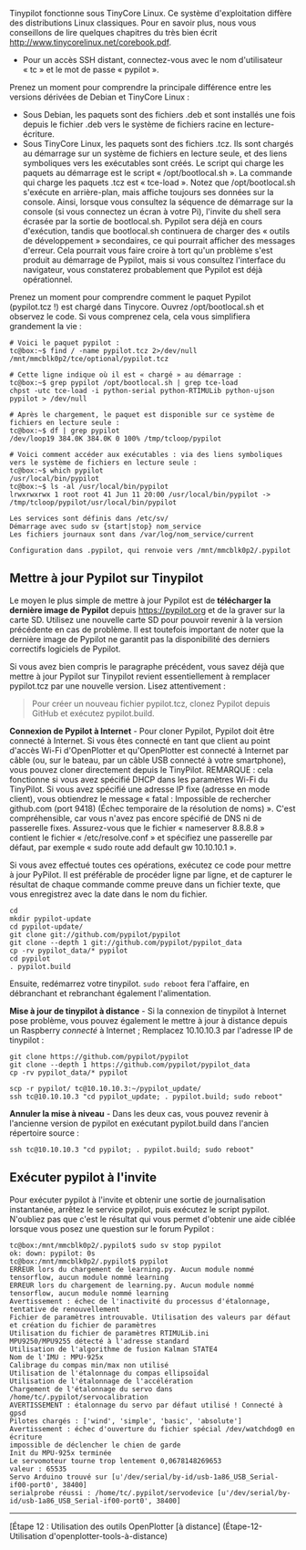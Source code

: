 Tinypilot fonctionne sous TinyCore Linux. Ce système d'exploitation diffère des distributions Linux classiques. Pour en savoir plus, nous vous conseillons de lire quelques chapitres du très bien écrit http://www.tinycorelinux.net/corebook.pdf.

- Pour un accès SSH distant, connectez-vous avec le nom d'utilisateur « tc » et le mot de passe « pypilot ».

Prenez un moment pour comprendre la principale différence entre les versions dérivées de Debian et TinyCore Linux :
- Sous Debian, les paquets sont des fichiers .deb et sont installés une fois depuis le fichier .deb vers le système de fichiers racine en lecture-écriture.
- Sous TinyCore Linux, les paquets sont des fichiers .tcz. Ils sont chargés au démarrage sur un système de fichiers en lecture seule, et des liens symboliques vers les exécutables sont créés. Le script qui charge les paquets au démarrage est le script « /opt/bootlocal.sh ». La commande qui charge les paquets .tcz est « tce-load ». Notez que /opt/bootlocal.sh s'exécute en arrière-plan, mais affiche toujours ses données sur la console. Ainsi, lorsque vous consultez la séquence de démarrage sur la console (si vous connectez un écran à votre Pi), l'invite du shell sera écrasée par la sortie de bootlocal.sh. Pypilot sera déjà en cours d'exécution, tandis que bootlocal.sh continuera de charger des « outils de développement » secondaires, ce qui pourrait afficher des messages d'erreur. Cela pourrait vous faire croire à tort qu'un problème s'est produit au démarrage de Pypilot, mais si vous consultez l'interface du navigateur, vous constaterez probablement que Pypilot est déjà opérationnel.

Prenez un moment pour comprendre comment le paquet Pypilot (pypilot.tcz !) est chargé dans Tinycore. Ouvrez /opt/bootlocal.sh et observez le code. Si vous comprenez cela, cela vous simplifiera grandement la vie :
```
# Voici le paquet pypilot :
tc@box:~$ find / -name pypilot.tcz 2>/dev/null
/mnt/mmcblk0p2/tce/optional/pypilot.tcz

# Cette ligne indique où il est « chargé » au démarrage :
tc@box:~$ grep pypilot /opt/bootlocal.sh | grep tce-load
chpst -utc tce-load -i python-serial python-RTIMULib python-ujson pypilot > /dev/null

# Après le chargement, le paquet est disponible sur ce système de fichiers en lecture seule :
tc@box:~$ df | grep pypilot
/dev/loop19 384.0K 384.0K 0 100% /tmp/tcloop/pypilot

# Voici comment accéder aux exécutables : via des liens symboliques vers le système de fichiers en lecture seule :
tc@box:~$ which pypilot
/usr/local/bin/pypilot
tc@box:~$ ls -al /usr/local/bin/pypilot
lrwxrwxrwx 1 root root 41 Jun 11 20:00 /usr/local/bin/pypilot -> /tmp/tcloop/pypilot/usr/local/bin/pypilot

Les services sont définis dans /etc/sv/
Démarrage avec sudo sv {start|stop} nom_service
Les fichiers journaux sont dans /var/log/nom_service/current

Configuration dans .pypilot, qui renvoie vers /mnt/mmcblk0p2/.pypilot
```
## Mettre à jour Pypilot sur Tinypilot
Le moyen le plus simple de mettre à jour Pypilot est de **télécharger la dernière image de Pypilot** depuis https://pypilot.org et de la graver sur la carte SD. Utilisez une nouvelle carte SD pour pouvoir revenir à la version précédente en cas de problème. Il est toutefois important de noter que la dernière image de Pypilot ne garantit pas la disponibilité des derniers correctifs logiciels de Pypilot.

Si vous avez bien compris le paragraphe précédent, vous savez déjà que mettre à jour Pypilot sur Tinypilot revient essentiellement à remplacer pypilot.tcz par une nouvelle version. Lisez attentivement :
> Pour créer un nouveau fichier pypilot.tcz, clonez Pypilot depuis GitHub et exécutez pypilot.build.

**Connexion de Pypilot à Internet** - Pour cloner Pypilot, Pypilot doit être connecté à Internet. Si vous êtes connecté en tant que client au point d'accès Wi-Fi d'OpenPlotter et qu'OpenPlotter est connecté à Internet par câble (ou, sur le bateau, par un câble USB connecté à votre smartphone), vous pouvez cloner directement depuis le TinyPilot. REMARQUE : cela fonctionne si vous avez spécifié DHCP dans les paramètres Wi-Fi du TinyPilot. Si vous avez spécifié une adresse IP fixe (adresse en mode client), vous obtiendrez le message « fatal : Impossible de rechercher github.com (port 9418) (Échec temporaire de la résolution de noms) ». C'est compréhensible, car vous n'avez pas encore spécifié de DNS ni de passerelle fixes. Assurez-vous que le fichier « nameserver 8.8.8.8 » contient le fichier « /etc/resolve.conf » et spécifiez une passerelle par défaut, par exemple « sudo route add default gw 10.10.10.1 ».

Si vous avez effectué toutes ces opérations, exécutez ce code pour mettre à jour PyPilot. Il est préférable de procéder ligne par ligne, et de capturer le résultat de chaque commande comme preuve dans un fichier texte, que vous enregistrez avec la date dans le nom du fichier.
```
cd
mkdir pypilot-update
cd pypilot-update/
git clone git://github.com/pypilot/pypilot
git clone --depth 1 git://github.com/pypilot/pypilot_data
cp -rv pypilot_data/* pypilot
cd pypilot
. pypilot.build

```
Ensuite, redémarrez votre tinypilot. `sudo reboot` fera l'affaire, en débranchant et rebranchant également l'alimentation.

**Mise à jour de tinypilot à distance** - Si la connexion de tinypilot à Internet pose problème, vous pouvez également le mettre à jour à distance depuis un Raspberry *connecté* à Internet ; Remplacez 10.10.10.3 par l'adresse IP de tinypilot :

```
git clone https://github.com/pypilot/pypilot
git clone --depth 1 https://github.com/pypilot/pypilot_data
cp -rv pypilot_data/* pypilot

scp -r pypilot/ tc@10.10.10.3:~/pypilot_update/
ssh tc@10.10.10.3 "cd pypilot_update; . pypilot.build; sudo reboot"
```

**Annuler la mise à niveau** - Dans les deux cas, vous pouvez revenir à l'ancienne version de pypilot en exécutant pypilot.build dans l'ancien répertoire source :
```
ssh tc@10.10.10.3 "cd pypilot; . pypilot.build; sudo reboot"
```

## Exécuter pypilot à l'invite
Pour exécuter pypilot à l'invite et obtenir une sortie de journalisation instantanée, arrêtez le service pypilot, puis exécutez le script pypilot. N'oubliez pas que c'est le résultat qui vous permet d'obtenir une aide ciblée lorsque vous posez une question sur le forum Pypilot :
```
tc@box:/mnt/mmcblk0p2/.pypilot$ sudo sv stop pypilot
ok: down: pypilot: 0s
tc@box:/mnt/mmcblk0p2/.pypilot$ pypilot
ERREUR lors du chargement de learning.py. Aucun module nommé tensorflow, aucun module nommé learning
ERREUR lors du chargement de learning.py. Aucun module nommé tensorflow, aucun module nommé learning
Avertissement : échec de l'inactivité du processus d'étalonnage, tentative de renouvellement
Fichier de paramètres introuvable. Utilisation des valeurs par défaut et création du fichier de paramètres
Utilisation du fichier de paramètres RTIMULib.ini
MPU9250/MPU9255 détecté à l'adresse standard
Utilisation de l'algorithme de fusion Kalman STATE4
Nom de l'IMU : MPU-925x
Calibrage du compas min/max non utilisé
Utilisation de l'étalonnage du compas ellipsoïdal
Utilisation de l'étalonnage de l'accélération
Chargement de l'étalonnage du servo dans /home/tc/.pypilot/servocalibration
AVERTISSEMENT : étalonnage du servo par défaut utilisé ! Connecté à gpsd
Pilotes chargés : ['wind', 'simple', 'basic', 'absolute']
Avertissement : échec d'ouverture du fichier spécial /dev/watchdog0 en écriture
impossible de déclencher le chien de garde
Init du MPU-925x terminée
Le servomoteur tourne trop lentement 0,0678148269653
valeur : 65535
Servo Arduino trouvé sur [u'/dev/serial/by-id/usb-1a86_USB_Serial-if00-port0', 38400]
serialprobe réussi : /home/tc/.pypilot/servodevice [u'/dev/serial/by-id/usb-1a86_USB_Serial-if00-port0', 38400]
```

***
[Étape 12 : Utilisation des outils OpenPlotter [à distance] (Étape-12- Utilisation d'openplotter-tools-à-distance)